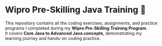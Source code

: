 # Wipro Pre-Skilling Java Training 🚀

This repository contains all the coding exercises, assignments, and practice programs I completed during my **Wipro Pre-Skilling Training Program**.  
It covers **Core Java to Advanced Java concepts**, demonstrating my learning journey and hands-on coding practice.

